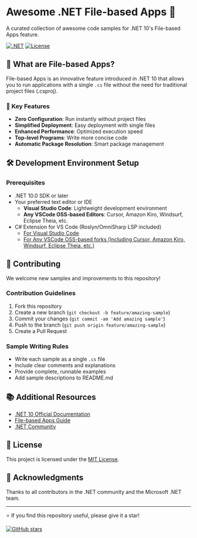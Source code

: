 # Awesome .NET File-based Apps 🚀

A curated collection of awesome code samples for .NET 10's File-based Apps feature.

[![.NET](https://img.shields.io/badge/.NET-10.0-purple.svg)](https://dotnet.microsoft.com/)
[![License](https://img.shields.io/badge/license-MIT-blue.svg)](LICENSE)

## 📖 What are File-based Apps?

File-based Apps is an innovative feature introduced in .NET 10 that allows you to run applications with a single `.cs` file without the need for traditional project files (.csproj).

### 🎯 Key Features

- **Zero Configuration**: Run instantly without project files
- **Simplified Deployment**: Easy deployment with single files
- **Enhanced Performance**: Optimized execution speed
- **Top-level Programs**: Write more concise code
- **Automatic Package Resolution**: Smart package management

## 🛠️ Development Environment Setup

### Prerequisites

- .NET 10.0 SDK or later
- Your preferred text editor or IDE
  - **Visual Studio Code**: Lightweight development environment
  - **Any VSCode OSS-based Editors**: Cursor, Amazon Kiro, Windsurf, Eclipse Theia, etc.
- C# Extension for VS Code (Roslyn/OmniSharp LSP included)
  - [For Visual Studio Code](https://marketplace.visualstudio.com/items?itemName=ms-dotnettools.csharp)
  - [For Any VSCode OSS-based forks (Including Cursor, Amazon Kiro, Windsurf, Eclipse Theia, etc.)](https://open-vsx.org/extension/dotnetdev-kr-custom/csharp)

## 🤝 Contributing

We welcome new samples and improvements to this repository!

### Contribution Guidelines

1. Fork this repository
2. Create a new branch (`git checkout -b feature/amazing-sample`)
3. Commit your changes (`git commit -am 'Add amazing sample'`)
4. Push to the branch (`git push origin feature/amazing-sample`)
5. Create a Pull Request

### Sample Writing Rules

- Write each sample as a single `.cs` file
- Include clear comments and explanations
- Provide complete, runnable examples
- Add sample descriptions to README.md

## 📚 Additional Resources

- [.NET 10 Official Documentation](https://docs.microsoft.com/dotnet/)
- [File-based Apps Guide](https://docs.microsoft.com/dotnet/core/whats-new/dotnet-10)
- [.NET Community](https://dotnet.microsoft.com/community)

## 📄 License

This project is licensed under the [MIT License](LICENSE).

## 🙏 Acknowledgments

Thanks to all contributors in the .NET community and the Microsoft .NET team.

---

⭐ If you find this repository useful, please give it a star!

[![GitHub stars](https://img.shields.io/github/stars/rkttu/awesome-dotnet-fba.svg?style=social)](https://github.com/rkttu/awesome-dotnet-fba/stargazers)
